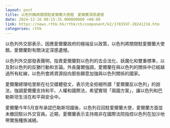 ```yaml
---
layout: post
title: 以色列稱將關閉駐愛爾蘭大使館　愛爾蘭深感遺憾
date: 2024-12-16 00:15:35.000000000 +08:00
link: https://news.rthk.hk/rthk/ch/component/k2/1783597-20241216.htm
categories: rthk
---
```


以色列外交部表示，因應愛爾蘭政府的極端反以政策，以色列將關閉駐愛爾蘭大使館，愛爾蘭對有關決定深感遺憾。

以色列外交部發表聲明，指責愛爾蘭對以色列的去合法化、妖魔化和雙重標準，以及對以色列的反猶行動和言論。外長薩爾強調，愛爾蘭在與以色列的關係中已經越過所有紅線，以色列會將資源投向那些願意加強與以色列關係的國家。

愛爾蘭總理哈里斯在社交媒體發文，表示完全拒絕所謂「愛爾蘭反以色列」的說法，強調愛爾蘭支持和平、人權和國際法，希望實現「兩國方案」，讓以色列和巴勒斯坦生活在和平與安全中。

愛爾蘭今年5月宣布承認巴勒斯坦國後，以色列召回駐愛爾蘭大使，愛爾蘭方面並未撤回駐以外交官員。近期，愛爾蘭表示支持南非在國際法院指控以色列在加沙地帶實施種族滅絕。

